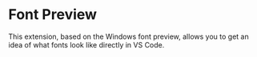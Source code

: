 # Font Preview

This extension, based on the Windows font preview, allows you to get an idea of what fonts look like directly in VS Code.
